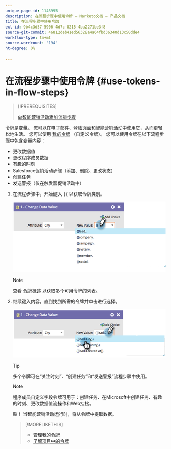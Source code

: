 ```yaml
---
unique-page-id: 1146995
description: 在流程步骤中使用令牌 — Marketo文档 — 产品文档
title: 在流程步骤中使用令牌
exl-id: 9b4c3d57-5906-4d7c-8215-4ba2271be3f8
source-git-commit: 46812deb41ed56328a4a64fbd36340d13c50dde4
workflow-type: tm+mt
source-wordcount: '194'
ht-degree: 0%

---
```


# 在流程步骤中使用令牌 {#use-tokens-in-flow-steps}

>[!PREREQUISITES]
>
>[向智能营销活动添加流量步骤](/help/marketo/product-docs/core-marketo-concepts/smart-campaigns/flow-actions/add-a-flow-step-to-a-smart-campaign.md)

令牌是变量。 您可以在电子邮件、登陆页面和智能营销活动中使用它，从而更轻松地生活。 您可以使用 [我的令牌](/help/marketo/product-docs/core-marketo-concepts/programs/tokens/understanding-my-tokens-in-a-program.md) （自定义令牌）。 您可以使用令牌在以下流程步骤中包含变量内容：

* 更改数据值
* 更改程序成员数据
* 有趣的时刻
* Salesforce促销活动步骤（添加、删除、更改状态）
* 创建任务
* 发送警报（仅在触发器促销活动中）

1. 在流程步骤中，开始键入 `{{` 以获取令牌类别。

   ![](assets/image2014-9-22-14-3a3-3a17.png)

   >[!NOTE]
   >
   >查看 [令牌概述](/help/marketo/product-docs/demand-generation/landing-pages/personalizing-landing-pages/tokens-overview.md) 以获取多个可用令牌的列表。

1. 继续键入内容，直到找到所需的令牌并单击进行选择。

   ![](assets/image2014-9-22-14-3a3-3a48.png)

   >[!TIP]
   >
   >多个令牌可在“关注时刻”、“创建任务”和“发送警报”流程步骤中使用。

   >[!NOTE]
   >
   >程序成员自定义字段令牌可用于：创建任务、在Microsoft中创建任务、有趣的时刻、更改数据值流操作和Web挂接。

   酷！ 当智能营销活动运行时，将从令牌中提取数据。

   >[!MORELIKETHIS]
   >
   >* [管理我的令牌](/help/marketo/product-docs/core-marketo-concepts/programs/tokens/managing-my-tokens.md)
   >* [了解项目中的令牌](/help/marketo/product-docs/core-marketo-concepts/programs/tokens/understanding-my-tokens-in-a-program.md)

